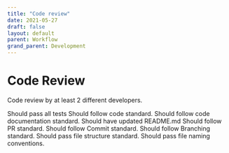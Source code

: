 ```yaml
---
title: "Code review"
date: 2021-05-27
draft: false
layout: default
parent: Workflow
grand_parent: Development
---
```


# Code Review


Code review by at least 2 different developers.

Should pass all tests
Should follow code standard.
Should follow code documentation standard.
Should have updated README.md
Should follow PR standard.
Should follow Commit standard.
Should follow Branching standard.
Should pass file structure standard.
Should pass file naming conventions.
